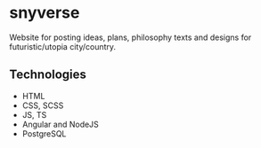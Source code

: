# snyverse
Website for posting ideas, plans, philosophy texts and designs for futuristic/utopia city/country. 

## Technologies
* HTML
* CSS, SCSS
* JS, TS
* Angular and NodeJS
* PostgreSQL
